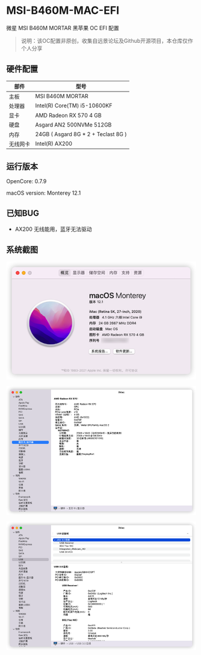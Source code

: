# MSI-B460M-MAC-EFI

微星 MSI B460M MORTAR 黑苹果 OC EFI 配置

> 说明：该OC配置非原创，收集自远景论坛及Github开源项目，本仓库仅作个人分享



## 硬件配置

| 部件     | 型号                                   |
| -------- | -------------------------------------- |
| 主板     | MSI  B460M MORTAR                      |
| 处理器   | Intel(R) Core(TM) i5-10600KF           |
| 显卡     | AMD Radeon RX 570 4 GB                 |
| 硬盘     | Asgard AN2 500NVMe  512GB              |
| 内存     | 24GB  ( Asgard 8G * 2  +  Teclast 8G ) |
| 无线网卡 | Intel(R)  AX200                        |



## 运行版本

OpenCore: 0.7.9

macOS version:  Monterey 12.1



## 已知BUG

* AX200 无线能用，蓝牙无法驱动





## 系统截图

![8d6a0d04434ee23e0f37e014f54c8d1](https://raw.githubusercontent.com/Discover999/TyporaPic/master/8d6a0d04434ee23e0f37e014f54c8d1.png)

![71b470cf7502931a8007884c6ebf898](https://raw.githubusercontent.com/Discover999/TyporaPic/master/71b470cf7502931a8007884c6ebf898.png)



![51fa0e7987dd1f9fae48a977cade212](https://raw.githubusercontent.com/Discover999/TyporaPic/master/51fa0e7987dd1f9fae48a977cade212.png)
